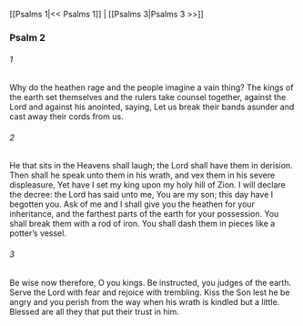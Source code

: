 [[Psalms 1|<< Psalms 1]]  |  [[Psalms 3|Psalms 3 >>]]

### Psalm 2
###### 1
Why do the heathen rage and the people imagine a vain thing? The kings of the earth set themselves and the rulers take counsel together, against the Lord and against his anointed, saying, Let us break their bands asunder and cast away their cords from us.

###### 2
He that sits in the Heavens shall laugh; the Lord shall have them in derision. Then shall he speak unto them in his wrath, and vex them in his severe displeasure, Yet have I set my king upon my holy hill of Zion. I will declare the decree: the Lord has said unto me, You are my son; this day have I begotten you. Ask of me and I shall give you the heathen for your inheritance, and the farthest parts of the earth for your possession. You shall break them with a rod of iron. You shall dash them in pieces like a potter’s vessel.

###### 3
Be wise now therefore, O you kings. Be instructed, you judges of the earth. Serve the Lord with fear and rejoice with trembling. Kiss the Son lest he be angry and you perish from the way when his wrath is kindled but a little. Blessed are all they that put their trust in him.